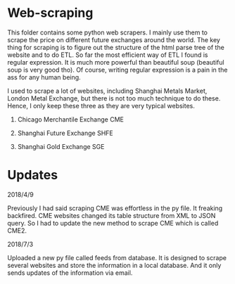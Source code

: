 # Web-scraping

This folder contains some python web scrapers. I mainly use them to scrape the price on different future exchanges around the world. The key thing for scraping is to figure out the structure of the html parse tree of the website and to do ETL. So far the most efficient way of ETL I found is regular expression. It is much more powerful than beautiful soup (beautiful soup is very good tho). Of course, writing regular expression is a pain in the ass for any human being. 

I used to scrape a lot of websites, including Shanghai Metals Market, London Metal Exchange, but there is not too much technique to do these. Hence, I only keep these three as they are very typical websites.

1. Chicago Merchantile Exchange CME

2. Shanghai Future Exchange SHFE

3. Shanghai Gold Exchange SGE

# Updates

2018/4/9

Previously I had said scraping CME was effortless in the py file. It freaking backfired. CME websites changed its table structure from XML to JSON query. So I had to update the new method to scrape CME which is called CME2.

2018/7/3

Uploaded a new py file called feeds from database. It is designed to scrape several websites and store the information in a local database. And it only sends updates of the information via email.
